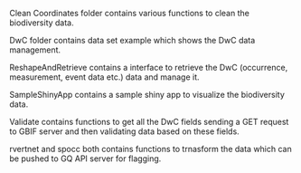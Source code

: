 Clean Coordinates folder contains various functions to clean the biodiversity data.

DwC folder contains data set example which shows the DwC data management.

ReshapeAndRetrieve contains a interface to retrieve the DwC (occurrence, measurement, event data etc.) data and manage it.

SampleShinyApp contains a sample shiny app to visualize the biodiversity data.

Validate contains functions to get all the DwC fields sending a GET request to GBIF server and then validating data based on these fields.

rvertnet and spocc both contains functions to trnasform the data which can be pushed to GQ API server for flagging.


